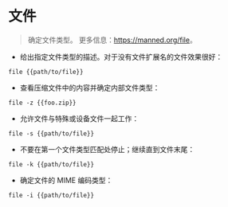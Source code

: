 # 文件

> 确定文件类型。
> 更多信息：<https://manned.org/file>。

- 给出指定文件类型的描述。对于没有文件扩展名的文件效果很好：

`file {{path/to/file}}`

- 查看压缩文件中的内容并确定内部文件类型：

`file -z {{foo.zip}}`

- 允许文件与特殊或设备文件一起工作：

`file -s {{path/to/file}}`

- 不要在第一个文件类型匹配处停止；继续直到文件末尾：

`file -k {{path/to/file}}`

- 确定文件的 MIME 编码类型：

`file -i {{path/to/file}}`